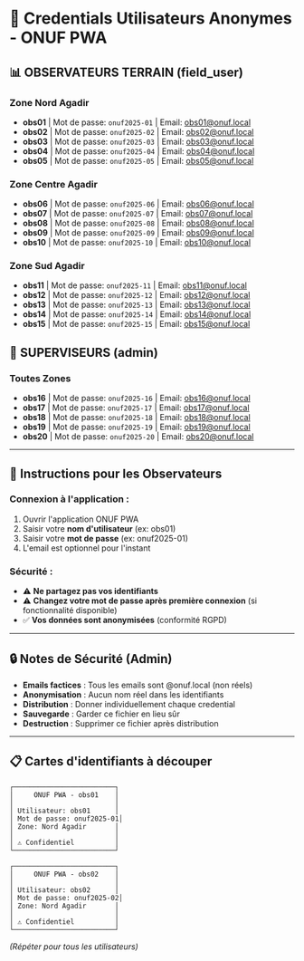 # 🔐 Credentials Utilisateurs Anonymes - ONUF PWA

## 📊 **OBSERVATEURS TERRAIN (field_user)**

### **Zone Nord Agadir**
- **obs01** | Mot de passe: `onuf2025-01` | Email: obs01@onuf.local
- **obs02** | Mot de passe: `onuf2025-02` | Email: obs02@onuf.local  
- **obs03** | Mot de passe: `onuf2025-03` | Email: obs03@onuf.local
- **obs04** | Mot de passe: `onuf2025-04` | Email: obs04@onuf.local
- **obs05** | Mot de passe: `onuf2025-05` | Email: obs05@onuf.local

### **Zone Centre Agadir**
- **obs06** | Mot de passe: `onuf2025-06` | Email: obs06@onuf.local
- **obs07** | Mot de passe: `onuf2025-07` | Email: obs07@onuf.local
- **obs08** | Mot de passe: `onuf2025-08` | Email: obs08@onuf.local
- **obs09** | Mot de passe: `onuf2025-09` | Email: obs09@onuf.local
- **obs10** | Mot de passe: `onuf2025-10` | Email: obs10@onuf.local

### **Zone Sud Agadir**
- **obs11** | Mot de passe: `onuf2025-11` | Email: obs11@onuf.local
- **obs12** | Mot de passe: `onuf2025-12` | Email: obs12@onuf.local
- **obs13** | Mot de passe: `onuf2025-13` | Email: obs13@onuf.local
- **obs14** | Mot de passe: `onuf2025-14` | Email: obs14@onuf.local
- **obs15** | Mot de passe: `onuf2025-15` | Email: obs15@onuf.local

## 👑 **SUPERVISEURS (admin)**

### **Toutes Zones**
- **obs16** | Mot de passe: `onuf2025-16` | Email: obs16@onuf.local
- **obs17** | Mot de passe: `onuf2025-17` | Email: obs17@onuf.local
- **obs18** | Mot de passe: `onuf2025-18` | Email: obs18@onuf.local
- **obs19** | Mot de passe: `onuf2025-19` | Email: obs19@onuf.local
- **obs20** | Mot de passe: `onuf2025-20` | Email: obs20@onuf.local

---

## 📱 **Instructions pour les Observateurs**

### **Connexion à l'application :**
1. Ouvrir l'application ONUF PWA
2. Saisir votre **nom d'utilisateur** (ex: obs01)
3. Saisir votre **mot de passe** (ex: onuf2025-01)
4. L'email est optionnel pour l'instant

### **Sécurité :**
- ⚠️ **Ne partagez pas vos identifiants**
- ⚠️ **Changez votre mot de passe après première connexion** (si fonctionnalité disponible)
- ✅ **Vos données sont anonymisées** (conformité RGPD)

---

## 🔒 **Notes de Sécurité (Admin)**

- **Emails factices** : Tous les emails sont @onuf.local (non réels)
- **Anonymisation** : Aucun nom réel dans les identifiants
- **Distribution** : Donner individuellement chaque credential
- **Sauvegarde** : Garder ce fichier en lieu sûr
- **Destruction** : Supprimer ce fichier après distribution

---

## 📋 **Cartes d'identifiants à découper**

```
┌─────────────────────────┐
│     ONUF PWA - obs01    │
│                         │
│ Utilisateur: obs01      │
│ Mot de passe: onuf2025-01│
│ Zone: Nord Agadir       │
│                         │
│ ⚠️ Confidentiel          │
└─────────────────────────┘

┌─────────────────────────┐
│     ONUF PWA - obs02    │
│                         │
│ Utilisateur: obs02      │
│ Mot de passe: onuf2025-02│
│ Zone: Nord Agadir       │
│                         │
│ ⚠️ Confidentiel          │
└─────────────────────────┘
```

*(Répéter pour tous les utilisateurs)*
